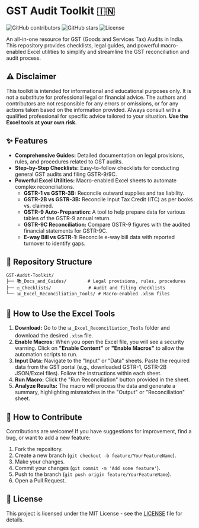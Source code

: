 # GST Audit Toolkit 🇮🇳

![GitHub contributors](https://img.shields.io/github/contributors/your-username/GST-Audit-Toolkit) ![GitHub stars](https://img.shields.io/github/stars/your-username/GST-Audit-Toolkit?style=social) ![License](https://img.shields.io/badge/License-MIT-blue.svg)

An all-in-one resource for GST (Goods and Services Tax) Audits in India. This repository provides checklists, legal guides, and powerful macro-enabled Excel utilities to simplify and streamline the GST reconciliation and audit process.

## ⚠️ Disclaimer

This toolkit is intended for informational and educational purposes only. It is not a substitute for professional legal or financial advice. The authors and contributors are not responsible for any errors or omissions, or for any actions taken based on the information provided. Always consult with a qualified professional for specific advice tailored to your situation. **Use the Excel tools at your own risk.**

## ✨ Features

*   **Comprehensive Guides:** Detailed documentation on legal provisions, rules, and procedures related to GST audits.
*   **Step-by-Step Checklists:** Easy-to-follow checklists for conducting general GST audits and filing GSTR-9/9C.
*   **Powerful Excel Utilities:** Macro-enabled Excel sheets to automate complex reconciliations.
    *   **GSTR-1 vs GSTR-3B:** Reconcile outward supplies and tax liability.
    *   **GSTR-2B vs GSTR-3B:** Reconcile Input Tax Credit (ITC) as per books vs. claimed.
    *   **GSTR-9 Auto-Preparation:** A tool to help prepare data for various tables of the GSTR-9 annual return.
    *   **GSTR-9C Reconciliation:** Compare GSTR-9 figures with the audited financial statements for GSTR-9C.
    *   **E-way Bill vs GSTR-1:** Reconcile e-way bill data with reported turnover to identify gaps.

## 📂 Repository Structure

```
GST-Audit-Toolkit/
├── 📚_Docs_and_Guides/        # Legal provisions, rules, procedures
├── ☑️_Checklists/              # Audit and filing checklists
└── 📊_Excel_Reconciliation_Tools/ # Macro-enabled .xlsm files
```

## 🚀 How to Use the Excel Tools

1.  **Download:** Go to the `📊_Excel_Reconciliation_Tools` folder and download the desired `.xlsm` file.
2.  **Enable Macros:** When you open the Excel file, you will see a security warning. Click on **"Enable Content"** or **"Enable Macros"** to allow the automation scripts to run.
3.  **Input Data:** Navigate to the "Input" or "Data" sheets. Paste the required data from the GST portal (e.g., downloaded GSTR-1, GSTR-2B JSON/Excel files). Follow the instructions within each sheet.
4.  **Run Macro:** Click the "Run Reconciliation" button provided in the sheet.
5.  **Analyze Results:** The macro will process the data and generate a summary, highlighting mismatches in the "Output" or "Reconciliation" sheet.

## 🤝 How to Contribute

Contributions are welcome! If you have suggestions for improvement, find a bug, or want to add a new feature:

1.  Fork the repository.
2.  Create a new branch (`git checkout -b feature/YourFeatureName`).
3.  Make your changes.
4.  Commit your changes (`git commit -m 'Add some feature'`).
5.  Push to the branch (`git push origin feature/YourFeatureName`).
6.  Open a Pull Request.

## 📄 License

This project is licensed under the MIT License - see the [LICENSE](LICENSE) file for details.
